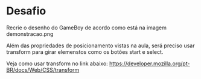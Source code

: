 # Desafio

Recrie o desenho do GameBoy de acordo como está na imagem demonstracao.png

Além das propriedades de posicionamento vistas na aula, será preciso usar transform para girar elemenstos como os botões start e select.

Veja como usar transform no link abaixo:
https://developer.mozilla.org/pt-BR/docs/Web/CSS/transform